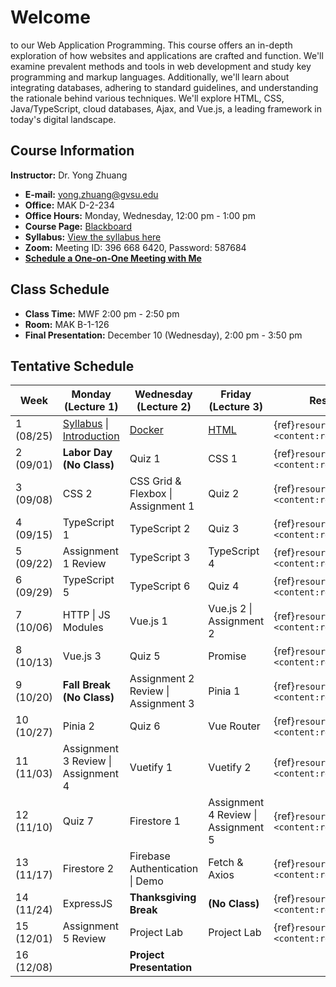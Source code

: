 # Welcome

to our Web Application Programming. This course offers an in-depth exploration of how websites and applications are crafted and function. We'll examine prevalent methods and tools in web development and study key programming and markup languages. Additionally, we'll learn about integrating databases, adhering to standard guidelines, and understanding the rationale behind various techniques. We'll explore HTML, CSS, Java/TypeScript, cloud databases, Ajax, and Vue.js, a leading framework in today's digital landscape.

## Course Information

**Instructor:** Dr. Yong Zhuang

- <i class="fa fa-envelope"></i> **E-mail:** [yong.zhuang@gvsu.edu](mailto:yong.zhuang@gvsu.edu)
- <i class="fa fa-building"></i> **Office:** MAK D-2-234
- <i class="fa fa-building"></i> **Office Hours:** Monday, Wednesday, 12:00 pm - 1:00 pm
- <i class="fa fa-book"></i> **Course Page:** [Blackboard](https://lms.gvsu.edu/)
- <i class="fa fa-book-reader"></i> **Syllabus:** [View the syllabus here](assets/pdf/syllabus.pdf)
- <i class="fa fa-video"></i> **Zoom:** Meeting ID: 396 668 6420, Password: 587684
- <i class="fa fa-calendar"></i> [**Schedule a One-on-One Meeting with Me**](https://outlook.office.com/bookwithme/user/8e0ad8c680e644aab3c32cd9c13b690b@gvsu.edu/meetingtype/9w4hDtDIaEmhON9SMd9_4Q2?anonymous&ep=mLinkFromTile)

## Class Schedule

- **Class Time:** MWF 2:00 pm - 2:50 pm
- **Room:** MAK B-1-126
- **Final Presentation:** December 10 (Wednesday), 2:00 pm - 3:50 pm

## Tentative Schedule

| Week | Monday (Lecture 1) | Wednesday (Lecture 2) | Friday (Lecture 3) | Resources |
| --- | --- | --- | --- | --- |
| 1 (08/25) | [Syllabus](assets/pdf/Syllabus-Intro.pdf) \| [Introduction](assets/pdf/Introduction.pdf) | [Docker](assets/pdf/Docker.pdf) | [HTML](assets/pdf/HTML.pdf) | {ref}`resources <content:references:w1>` |
| 2 (09/01) | **Labor Day (No Class)** | Quiz 1 | CSS 1 | {ref}`resources <content:references:w2>` |
| 3 (09/08) | CSS 2 | CSS Grid & Flexbox \| Assignment 1 | Quiz 2 | {ref}`resources <content:references:w3>` |
| 4 (09/15) | TypeScript 1 | TypeScript 2 | Quiz 3 | {ref}`resources <content:references:w4>` |
| 5 (09/22) | Assignment 1 Review | TypeScript 3 | TypeScript 4 | {ref}`resources <content:references:w5>` |
| 6 (09/29) | TypeScript 5 | TypeScript 6 | Quiz 4 | {ref}`resources <content:references:w6>` |
| 7 (10/06) | HTTP \| JS Modules | Vue.js 1 | Vue.js 2 \| Assignment 2 | {ref}`resources <content:references:w7>` |
| 8 (10/13) | Vue.js 3 | Quiz 5 | Promise | {ref}`resources <content:references:w8>` |
| 9 (10/20) | **Fall Break (No Class)** | Assignment 2 Review \| Assignment 3 | Pinia 1 | {ref}`resources <content:references:w9>` |
| 10 (10/27) | Pinia 2 | Quiz 6 | Vue Router | {ref}`resources <content:references:w10>` |
| 11 (11/03) | Assignment 3 Review \| Assignment 4 | Vuetify 1 | Vuetify 2 | {ref}`resources <content:references:w11>` |
| 12 (11/10) | Quiz 7 | Firestore 1 | Assignment 4 Review \| Assignment 5 | {ref}`resources <content:references:w12>` |
| 13 (11/17) | Firestore 2 | Firebase Authentication \| Demo | Fetch & Axios | {ref}`resources <content:references:w13>` |
| 14 (11/24) | ExpressJS | **Thanksgiving Break** | **(No Class)** | {ref}`resources <content:references:w14>` |
| 15 (12/01) | Assignment 5 Review | Project Lab | Project Lab | {ref}`resources <content:references:w15>` |
| 16 (12/08) |  | **Project Presentation** |  |  |
